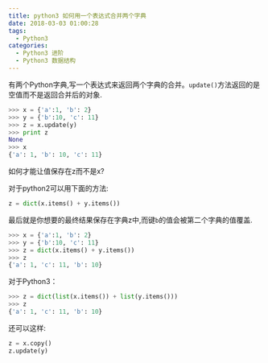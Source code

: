 ```yaml
---
title: python3 如何用一个表达式合并两个字典
date: 2018-03-03 01:00:28
tags:
  - Python3
categories:
  - Python3 进阶
  - Python3 数据结构
---
```


有两个Python字典,写一个表达式来返回两个字典的合并。`update()`方法返回的是空值而不是返回合并后的对象.
```python    
>>> x = {'a':1, 'b': 2}
>>> y = {'b':10, 'c': 11}
>>> z = x.update(y)
>>> print z
None
>>> x
{'a': 1, 'b': 10, 'c': 11}
```
如何才能让值保存在z而不是x?
<!-- more -->

对于python2可以用下面的方法:
```python    
z = dict(x.items() + y.items())
```
最后就是你想要的最终结果保存在字典z中,而键`b`的值会被第二个字典的值覆盖.
```python
>>> x = {'a':1, 'b': 2}
>>> y = {'b':10, 'c': 11}
>>> z = dict(x.items() + y.items())
>>> z
{'a': 1, 'c': 11, 'b': 10}
```

对于Python3：
```python
>>> z = dict(list(x.items()) + list(y.items()))
>>> z
{'a': 1, 'c': 11, 'b': 10}
```

还可以这样:
```python
z = x.copy()
z.update(y)
```
